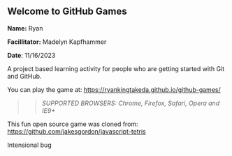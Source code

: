 ## Welcome to GitHub Games

**Name:** Ryan

**Facillitator:** Madelyn Kapfhammer

**Date**: 11/16/2023

A project based learning activity for people who are getting started with Git and GitHub.

You can play the game at: https://ryankingtakeda.github.io/github-games/

>> _*SUPPORTED BROWSERS*: Chrome, Firefox, Safari, Opera and IE9+_

This fun open source game was cloned from: https://github.com/jakesgordon/javascript-tetris

Intensional bug

